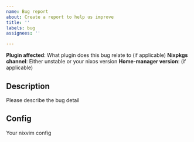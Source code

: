 ```yaml
---
name: Bug report
about: Create a report to help us improve
title: ''
labels: bug
assignees: ''

---
```


**Plugin affected**: What plugin does this bug relate to (if applicable)
**Nixpkgs channel**: Either unstable or your nixos version
**Home-manager version**: (if applicable)

## Description
Please describe the bug detail

## Config
Your nixvim config
